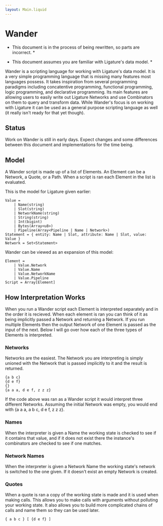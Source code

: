```yaml
---
layout: Main.liquid
---
```


# Wander

* This document is in the process of being rewritten, so parts are incorrect. *

* This document assumes you are familiar with Ligature's data model. *

Wander is a scripting language for working with Ligature's data model.
It is a very simple programming language that is missing many features most languages possess.
It takes inspiration from several programming paradigms including concatentive programming, functional programming,
logic programming, and declarative programming.
Its main features are allowing users to easily write out Ligature Networks and use Combinators on them to query and transform data.
While Wander's focus is on working with Ligature it can be used as a general purpose scripting language as well (it really isn't ready for that yet though).

## Status

Work on Wander is still in early days.
Expect changes and some differences between this document and implementations for the time being.

## Model

A Wander script is made up of a list of Elements.
An Element can be a Network, a Quote, or a Path.
When a script is ran each Element in the list is evaluated.

This is the model for Ligature given earlier:

```
Value =
    | Name(string)
    | Slot(string)
    | NetworkName(string)
    | String(string)
    | Int(bigint)
    | Bytes(Array<u8>)
    | Pipeline(Array<Pipeline | Name | Network>)
Statement = { entity: Name | Slot, attribute: Name | Slot, value: Value }
Network = Set<Statement>
```

Wander can be viewed as an expansion of this model:

```
Element =
    | Value.Network
    | Value.Name
    | Value.NetworkName
    | Value.Pipeline
Script = Array[Element]
```

## How Interpretation Works

When you run a Wander script each Element is interpreted separately and in the order it is recieved.
When each element is ran you can think of it as being implicitly passed a Network and returning a Network.
If you run multiple Elements then the output Network of one Element is passed as the input of the next.
Below I will go over how each of the three types of Elements is interpreted.

### Networks

Networks are the easiest.
The Network you are interpreting is simply unioned with the Network that is passed implicitly to it and the result is returned.

```
{a b c}
{d e f}
{}
{a a a, d e f, z z z}
```

If the code above was ran as a Wander script it would interpret three different Networks.
Assuming the initial Network was empty, you would end with {a a a, a b c, d e f, z z z}.

### Names

When the interpreter is given a Name the working state is checked to see if it contains that value,
and if it does not exist there the instance's combinators are checked to see if one matches.

### Network Names

When the interpreter is given a Network Name the working state's network is switched to the one given.
If it doesn't exist an empty Network is created.

### Quotes

When a quote is ran a copy of the working state is made and it is used when making calls.
This allows you to make calls with arguments without polluting your working state.
It also allows you to build more complicated chains of calls and name them so they can be used later.

```
{ a b c } [ {d e f} ]
```

